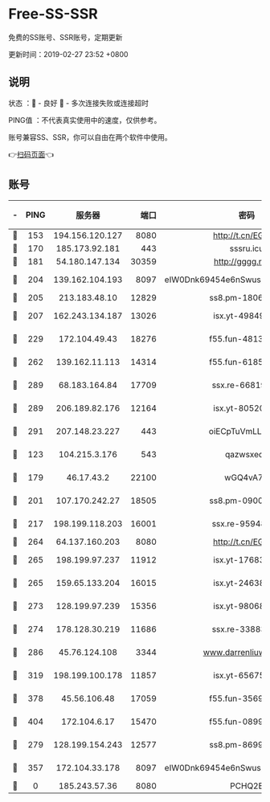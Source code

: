# Free-SS-SSR

免费的SS账号、SSR账号，定期更新

更新时间：2019-02-27 23:52 +0800

## 说明

状态     ：🙂 - 良好 🙁 - 多次连接失败或连接超时

PING值   ：不代表真实使用中的速度，仅供参考。

账号兼容SS、SSR，你可以自由在两个软件中使用。

👉[扫码页面](https://liesauer.github.io/free-ss-ssr.github.io/)👈

## 账号

|-|PING|服务器|端口|密码|加密方式|区域|
|:----:|:----:|:-----:|-----:|:----:|:----:|:----:|
|🙂|153|194.156.120.127|8080|http://t.cn/EGJIyrl|rc4-md5|RU|
|🙂|170|185.173.92.181|443|sssru.icu|rc4-md5|RU|
|🙂|181|54.180.147.134|30359|http://gggg.rocks|chacha20|KR|
|🙂|204|139.162.104.193|8097|eIW0Dnk69454e6nSwuspv9DmS201tQ0D|aes-256-cfb|JP|
|🙂|205|213.183.48.10|12829|ss8.pm-18060932|rc4-md5|RU|
|🙂|207|162.243.134.187|13026|isx.yt-49849893|aes-256-cfb|US|
|🙂|229|172.104.49.43|18276|f55.fun-48130334|aes-256-cfb|SG|
|🙂|262|139.162.11.113|14314|f55.fun-61852729|aes-256-cfb|SG|
|🙂|289|68.183.164.84|17709|ssx.re-66819561|aes-256-cfb|US|
|🙂|289|206.189.82.176|12164|isx.yt-80520846|aes-256-cfb|SG|
|🙂|291|207.148.23.227|443|oiECpTuVmLLxk4Ts|aes-256-cfb|US|
|🙂|123|104.215.3.176|543|qazwsxedc|aes-256-gcm|JP|
|🙂|179|46.17.43.2|22100|wGQ4vA7D|aes-256-gcm|RU|
|🙂|201|107.170.242.27|18505|ss8.pm-09004654|aes-256-cfb|US|
|🙂|217|198.199.118.203|16001|ssx.re-95948292|aes-256-cfb|US|
|🙂|264|64.137.160.203|8080|http://t.cn/EGJIyrl|rc4-md5|CA|
|🙂|265|198.199.97.237|11912|isx.yt-17683738|aes-256-cfb|US|
|🙂|265|159.65.133.204|16015|isx.yt-24638094|aes-256-cfb|SG|
|🙂|273|128.199.97.239|15356|isx.yt-98068563|aes-256-cfb|SG|
|🙂|274|178.128.30.219|11686|ssx.re-33883463|aes-256-cfb|SG|
|🙂|286|45.76.124.108|3344|www.darrenliuwei.com|aes-256-cfb|AU|
|🙂|319|198.199.100.178|11857|isx.yt-65675109|aes-256-cfb|US|
|🙂|378|45.56.106.48|17059|f55.fun-35691785|aes-256-cfb|US|
|🙂|404|172.104.6.17|15470|f55.fun-08999050|aes-256-cfb|US|
|🙁|279|128.199.154.243|12577|ss8.pm-86995994|aes-256-cfb|SG|
|🙁|357|172.104.33.178|8097|eIW0Dnk69454e6nSwuspv9DmS201tQ0D|aes-256-cfb|SG|
|🙁|0|185.243.57.36|8080|PCHQ2E|rc4-md5|US|
